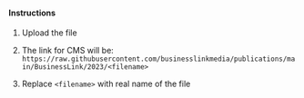 #### Instructions

1. Upload the file

2. The link for CMS will be: ``` https://raw.githubusercontent.com/businesslinkmedia/publications/main/BusinessLink/2023/<filename>```

3. Replace ```<filename>``` with real name of the file
